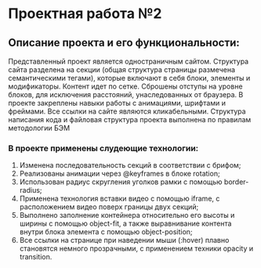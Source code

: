 # **Проектная работа №2**
## Описание проекта и его функциональности:
Представленный проект является одностраничным сайтом. Структура сайта разделена на секции (общая структура страницы размечена семантическими тегами), которые включают в себя блоки, элементы и модификаторы. Контент идет по сетке. Сброшены отступы на уровне блоков, для исключения расстояний, унаследованных от браузера. В проекте закреплены навыки работы с анимациями, шрифтами и фреймами. Все ссылки на сайте являются кликабельными. Структура написания кода и файловая структура проекта выполнена по правилам методологии БЭМ
### В проекте применены слудеющие технологии:
1. Изменена последовательность секций в соответствии с брифом;
2. Реализованы анимации через @keyframes в блоке rotation;
3. Использован радиус скругления уголков рамки с помощью border-radius;
4. Применена технология вставки видео с помощью iframe, с расположением видео поверх границы двух секций;
5. Выполнено заполнение контейнера относительно его высоты и ширины с помощью object-fit, а также выравнивание контента внутри блока элемента с помощью object-position;
6. Все ссылки на странице при наведении мыши (:hover) плавно становятся немного прозрачными, с применением техники opacity и transition.
